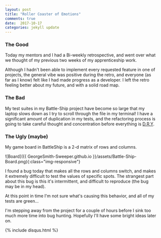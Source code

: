 ```yaml
---
layout: post
title: "Roller Coaster of Emotions"
comments: true
date:  2017-10-17
categories: jekyll update
---
```


### The Good

Today my mentors and I had a Bi-weekly retrospective, and went over what we thought of my previous two weeks of my apprenticeship work.

Although I hadn't been able to implement every requested feature in one of projects, the general vibe was positive during the retro, and everyone (as far as I know) felt like I had made progress as a developer. I left the retro feeling better about my future, and with a solid road map.

### The Bad

My test suites in my Battle-Ship project have become so large that my laptop slows down as I try to scroll through the file in my terminal! I have a significant amount of duplication in my tests, and the refactoring process is going to take careful thought and concentration before everything is [D.R.Y](https://en.wikipedia.org/wiki/Don%27t_repeat_yourself).

### The Ugly (maybe)

My game board in BattleShip is a 2-d matrix of rows and columns.

![Board]({{ GeorgeSmith-Sweeper.github.io }}/assets/Battle-Ship-Board.png){:class="img-responsive"}

I found a bug today that makes all the rows and columns switch, and makes it extremely difficult to test the values of specific spots. The strangest part about this bug is this it's intermittent, and difficult to reproduce (the bug may be in my head).

At this point in time I'm not sure what's causing this behavior, and all of my tests are green...

I'm stepping away from the project for a couple of hours before I sink too much more time into bug hunting. Hopefully I'll have some bright ideas later on.

{% include disqus.html %}

